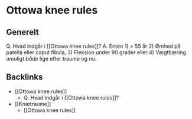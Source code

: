 # Ottowa knee rules
## Generelt
Q. Hvad indgår i [[Ottowa knee rules]]? 
A. Enten 1) > 55 år 2) Ømhed på patella eller caput fibula, 3) Fleksion under 90 grader eller 4) Vægtbæring umuligt *både* lige efter traume og nu.

## Backlinks
* [[Ottowa knee rules]]
	* Q. Hvad indgår i [[Ottowa knee rules]]? 
* [[Knætraume]]
	* [[Ottowa knee rules]]

<!-- #anki/tag/med/Orto #anki/deck/Medicine -->

<!-- {BearID:70E4AD0D-929D-46D3-974F-4F66EB9956F5-7035-000021A6565A2833} -->
